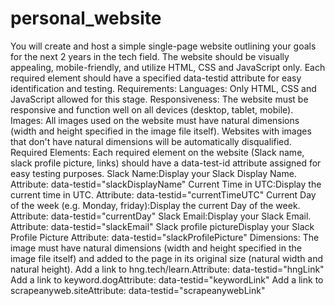 # personal_website

<p>You will create and host a simple single-page website outlining your goals for the next 2 years in the tech field.
The website should be visually appealing, mobile-friendly, and utilize HTML, CSS and JavaScript only.
Each required element should have a specified data-testid attribute for easy identification and testing.
Requirements:
Languages: Only HTML, CSS and JavaScript allowed for this stage.
Responsiveness: The website must be responsive and function well on all devices (desktop, tablet, mobile).
Images: All images used on the website must have natural dimensions (width and height specified in the image file itself). Websites with images that don't have natural dimensions will be automatically disqualified.
Required Elements: Each required element on the website (Slack name, slack profile picture, links) should have a data-test-id attribute assigned for easy testing purposes.
Slack Name:Display your Slack Display Name.
Attribute: data-testid="slackDisplayName"
Current Time in UTC:Display the current time in UTC.
Attribute: data-testid="currentTimeUTC"
Current Day of the week (e.g. Monday, friday):Display the current Day of the week.
Attribute: data-testid="currentDay"
Slack Email:Display your Slack Email.
Attribute: data-testid="slackEmail"
Slack profile pictureDisplay your Slack Profile Picture
Attribute: data-testid="slackProfilePicture"
Dimensions: The image must have natural dimensions (width and height specified in the image file itself) and added to the page in its original size (natural width and natural height).
Add a link to hng.tech/learn.Attribute: data-testid="hngLink"
Add a link to keyword.dogAttribute: data-testid="keywordLink"
Add a link to scrapeanyweb.siteAttribute: data-testid="scrapeanywebLink"</p>
